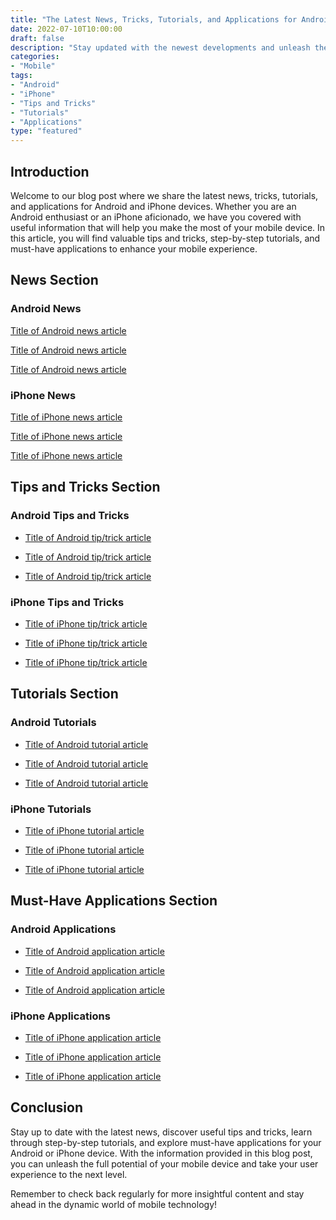 ```yaml
---
title: "The Latest News, Tricks, Tutorials, and Applications for Android and iPhone"
date: 2022-07-10T10:00:00
draft: false
description: "Stay updated with the newest developments and unleash the full potential of your Android or iPhone device with these tips, tutorials, and must-have applications."
categories:
- "Mobile"
tags:
- "Android"
- "iPhone"
- "Tips and Tricks"
- "Tutorials"
- "Applications"
type: "featured"
---
```


## Introduction

Welcome to our blog post where we share the latest news, tricks, tutorials, and applications for Android and iPhone devices. Whether you are an Android enthusiast or an iPhone aficionado, we have you covered with useful information that will help you make the most of your mobile device. In this article, you will find valuable tips and tricks, step-by-step tutorials, and must-have applications to enhance your mobile experience.

## News Section

### Android News

[Title of Android news article](link-to-article)

[Title of Android news article](link-to-article)

[Title of Android news article](link-to-article)

### iPhone News

[Title of iPhone news article](link-to-article)

[Title of iPhone news article](link-to-article)

[Title of iPhone news article](link-to-article)

## Tips and Tricks Section

### Android Tips and Tricks

- [Title of Android tip/trick article](link-to-article)

- [Title of Android tip/trick article](link-to-article)

- [Title of Android tip/trick article](link-to-article)

### iPhone Tips and Tricks

- [Title of iPhone tip/trick article](link-to-article)

- [Title of iPhone tip/trick article](link-to-article)

- [Title of iPhone tip/trick article](link-to-article)

## Tutorials Section

### Android Tutorials

- [Title of Android tutorial article](link-to-article)

- [Title of Android tutorial article](link-to-article)

- [Title of Android tutorial article](link-to-article)

### iPhone Tutorials

- [Title of iPhone tutorial article](link-to-article)

- [Title of iPhone tutorial article](link-to-article)

- [Title of iPhone tutorial article](link-to-article)

## Must-Have Applications Section

### Android Applications

- [Title of Android application article](link-to-article)

- [Title of Android application article](link-to-article)

- [Title of Android application article](link-to-article)

### iPhone Applications

- [Title of iPhone application article](link-to-article)

- [Title of iPhone application article](link-to-article)

- [Title of iPhone application article](link-to-article)

## Conclusion

Stay up to date with the latest news, discover useful tips and tricks, learn through step-by-step tutorials, and explore must-have applications for your Android or iPhone device. With the information provided in this blog post, you can unleash the full potential of your mobile device and take your user experience to the next level.

Remember to check back regularly for more insightful content and stay ahead in the dynamic world of mobile technology!
